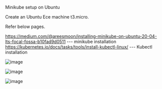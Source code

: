 Minikube setup on Ubuntu

Create an Ubuntu Ece machine t3.micro.

Refer below pages.

https://medium.com/@areesmoon/installing-minikube-on-ubuntu-20-04-lts-focal-fossa-b10fad9d0511   --- minikube installation
https://kubernetes.io/docs/tasks/tools/install-kubectl-linux/   --- Kubectl installation

![image](https://github.com/AmbroseShallet/Kubernetes_Shallet/assets/155511260/db87fe5d-25e0-425f-b888-17d28965414b)

![image](https://github.com/AmbroseShallet/Kubernetes_Shallet/assets/155511260/60e92efa-a999-4392-865d-9a8811ae6ec6)

![image](https://github.com/AmbroseShallet/Kubernetes_Shallet/assets/155511260/03b935d3-10eb-49ee-90f3-8b11a632d841)




